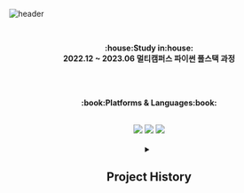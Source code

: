 ![header](https://capsule-render.vercel.app/api?type=wave&color=auto&height=300&section=header&text=Let's%20Go&fontSize=90)

<br>

<p align="center">
   <Strong>:house:Study in:house:</Strong><br><Strong>2022.12 ~ 2023.06 멀티캠퍼스 파이썬 풀스택 과정</Strong><br> </p>



<br><br>
</p>

<p align="center">
    <Strong>:book:Platforms & Languages:book:</Strong><br>
    
</p>

<br>

<div align="center">
  	<img src="https://img.shields.io/badge/MySQL-4479A1?style=flat&logo=MySQL&logoColor=white" />
  	<img src="https://img.shields.io/badge/Django-092E20?style=flat&logo=Django&logoColor=white" />
	<img src="https://img.shields.io/badge/Spring-6DB33F?style=flat&logo=Spring&logoColor=white" />
</div>

<br>
<div align="center">
	<details>
		<summary>
			<h2>Project History</h2>
		</summary>
		<img src="https://img.shields.io/badge/Django-092E20?style=flat&logo=Django&logoColor=white" /><h3><a href="https://github.com/illson97/1st_teampjt-pjt-mango">망고플레이트 클론코딩</a></h3>
		---
		<br>
		<img src="https://img.shields.io/badge/Django-092E20?style=flat&logo=Django&logoColor=white" /><h3><a href="https://github.com/illson97/2nd_teampjt-resque9">편의점 음식 및 레시피 정보 플랫폼</a></h3>
		<br>
		<img src="https://img.shields.io/badge/Django-092E20?style=flat&logo=Django&logoColor=white" /><h3><a href="https://github.com/illson97/3rd_teampjt-mureokmureok">식물 종합 정보 플랫폼 및 식물 관리 웹 어플리케이션</a></h3>
		<br>
		<img src="https://img.shields.io/badge/Spring-6DB33F?style=flat&logo=Spring&logoColor=white" /><h3><a href="https://github.com/illson97/100SOO">100SOO 게시판 서비스</a></h3>
		<br>
		<img src="https://img.shields.io/badge/Spring-6DB33F?style=flat&logo=Spring&logoColor=white" /><h3><a href="https://github.com/illson97/project-admin-100SOO">100SOO 게시판 어드민 서비스</a></h3>
	</details>
</div>
